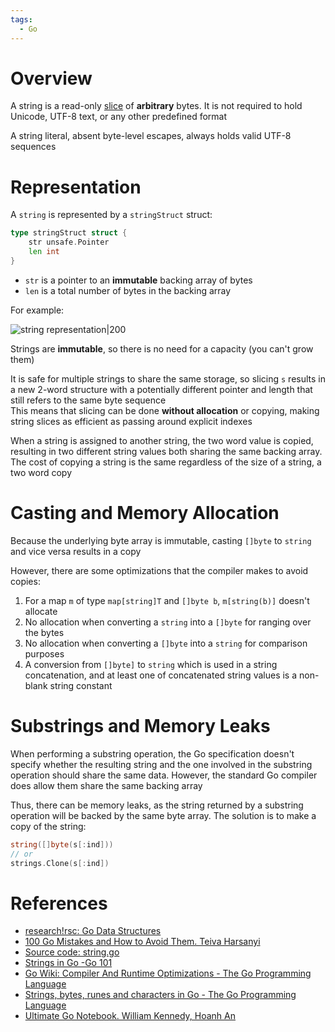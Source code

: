 ```yaml
---
tags:
  - Go
---
```


# Overview

A string is a read-only [slice](Go%20Slice%20Internals.md) of **arbitrary** bytes. It is not required to hold Unicode, UTF-8 text, or any other predefined format

A string literal, absent byte-level escapes, always holds valid UTF-8 sequences

# Representation

A `string` is represented by a `stringStruct` struct:

```go
type stringStruct struct {
	str unsafe.Pointer
	len int
}
```

- `str` is a pointer to an **immutable** backing array of bytes
- `len` is a total number of bytes in the backing array

For example:

![string representation|200](string%20representation%20Go.png)

Strings are **immutable**, so there is no need for a capacity (you can't grow them)  

It is safe for multiple strings to share the same storage, so slicing `s` results in a new 2-word structure with a potentially different pointer and length that still refers to the same byte sequence  
This means that slicing can be done **without allocation** or copying, making string slices as efficient as passing around explicit indexes

When a string is assigned to another string, the two word value is copied, resulting in two different string values both sharing the same backing array. The cost of copying a string is the same regardless of the size of a string, a two word copy

# Casting and Memory Allocation

Because the underlying byte array is immutable, casting `[]byte` to `string` and vice versa results in a copy

However, there are some optimizations that the compiler makes to avoid copies:

1. For a map `m` of type `map[string]T` and `[]byte b`, `m[string(b)]` doesn't allocate
2. No allocation when converting a `string` into a `[]byte` for ranging over the bytes
3. No allocation when converting a `[]byte` into a `string` for comparison purposes
4. A conversion from `[]byte]` to `string` which is used in a string concatenation, and at least one of concatenated string values is a non-blank string constant

# Substrings and Memory Leaks

When performing a substring operation, the Go specification doesn't specify whether the resulting string and the one involved in the substring operation should share the same data. However, the standard Go compiler does allow them share the same backing array

Thus, there can be memory leaks, as the string returned by a substring operation will be backed by the same byte array. The solution is to make a copy of the string:

```go
string([]byte(s[:ind]))
// or
strings.Clone(s[:ind])
```

# References

- [research!rsc: Go Data Structures](https://research.swtch.com/godata)
- [100 Go Mistakes and How to Avoid Them. Teiva Harsanyi](References.md#100%20Go%20Mistakes%20and%20How%20to%20Avoid%20Them.%20Teiva%20Harsanyi)
- [Source code: string.go](https://github.com/golang/go/blob/master/src/runtime/string.go#L232)
- [Strings in Go -Go 101](https://go101.org/article/string.html)
- [Go Wiki: Compiler And Runtime Optimizations - The Go Programming Language](https://go.dev/wiki/CompilerOptimizations)
- [Strings, bytes, runes and characters in Go - The Go Programming Language](https://go.dev/blog/strings)
- [Ultimate Go Notebook. William Kennedy, Hoanh An](References.md#Ultimate%20Go%20Notebook.%20William%20Kennedy,%20Hoanh%20An)
